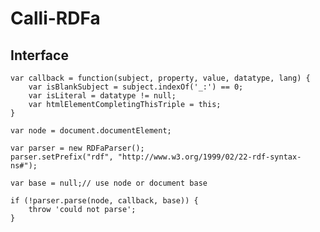 Calli-RDFa
==========

Interface
---------

    var callback = function(subject, property, value, datatype, lang) {
		var isBlankSubject = subject.indexOf('_:') == 0;
		var isLiteral = datatype != null;
		var htmlElementCompletingThisTriple = this;
	}
	
	var node = document.documentElement;

	var parser = new RDFaParser();
	parser.setPrefix("rdf", "http://www.w3.org/1999/02/22-rdf-syntax-ns#");

	var base = null;// use node or document base

	if (!parser.parse(node, callback, base)) {
		throw 'could not parse';
	}

